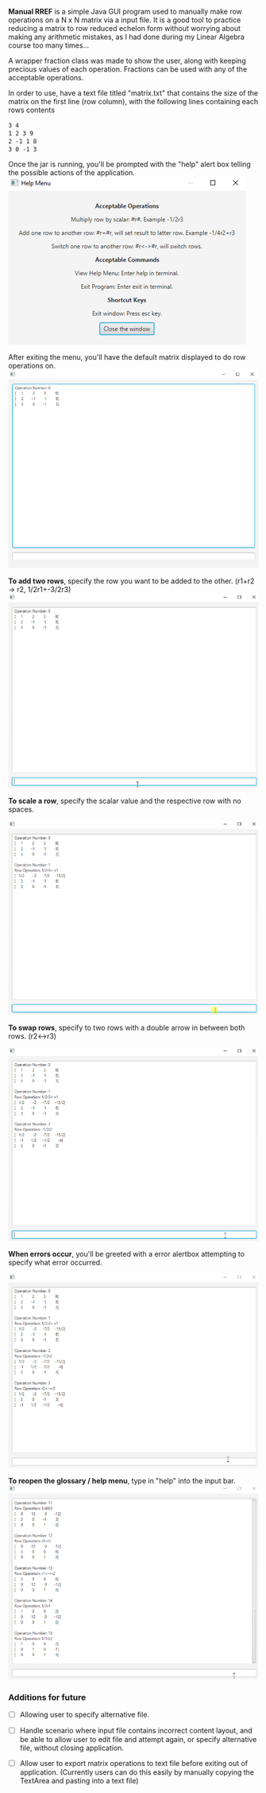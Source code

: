 __Manual RREF__ is a simple Java GUI program used to manually make row operations on a N x N matrix via a input file. It is a good tool to practice reducing a matrix to row reduced echelon form without worrying about making any arithmetic mistakes, as I had done during my Linear Algebra course too many times...

A wrapper fraction class was made to show the user, along with keeping precious values of each operation. Fractions can be used with any of the acceptable operations. 

In order to use, have a text file titled "matrix.txt" that contains the size of the matrix on the first line (row column), with the following lines containing each rows contents

```
3 4
1 2 3 9
2 -1 1 8
3 0 -1 3
```

Once the jar is running, you'll be prompted with the "help" alert box telling the possible actions of the application.
![](./images/helpMenu.png)

After exiting the menu, you'll have the default matrix displayed to do row operations on.
![](./images/defaultMatrix.png)

**To add two rows**, specify the row you want to be added to the other. (r1+r2 -> r2, 1/2r1+-3/2r3)
![](./images/addingRows.gif)

**To scale a row**, specify the scalar value and the respective row with no spaces.

![](./images/scalingRow.gif)

**To swap rows**, specify to two rows with a double arrow in between both rows. (r2<->r3)

![](./images/swappingRows.gif)

**When errors occur**, you'll be greeted with a error alertbox attempting to specify what error occurred.

![](./images/errorBox.gif)

**To reopen the glossary / help menu**, type in "help" into the input bar.
![](./images/helpBox.gif)

### Additions for future

- [ ] Allowing user to specify alternative file.

- [ ] Handle scenario where input file contains incorrect content layout, and be able to allow user to edit file and attempt again, or specify alternative file, without closing application. 

- [ ] Allow user to export matrix operations to text file before exiting out of application. (Currently users can do this easily by manually copying the TextArea and pasting into a text file)
